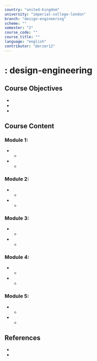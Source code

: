 ```yaml
---
country: "united-kingdom"
university: "imperial-college-london"
branch: "design-engineering"
scheme: ""
semester: "2"
course_code: ""
course_title: ""
language: "english"
contributor: "@erzer12"
---
```

# : design-engineering

## Course Objectives
* 
* 
* 

## Course Content
### Module 1: 
* 
  - 
* 
  - 

### Module 2: 
* 
  - 
* 
  - 

### Module 3: 
* 
  - 
* 
  - 

### Module 4: 
* 
  - 
* 
  - 

### Module 5: 
* 
  - 
* 
  - 

## References
* 
* 

